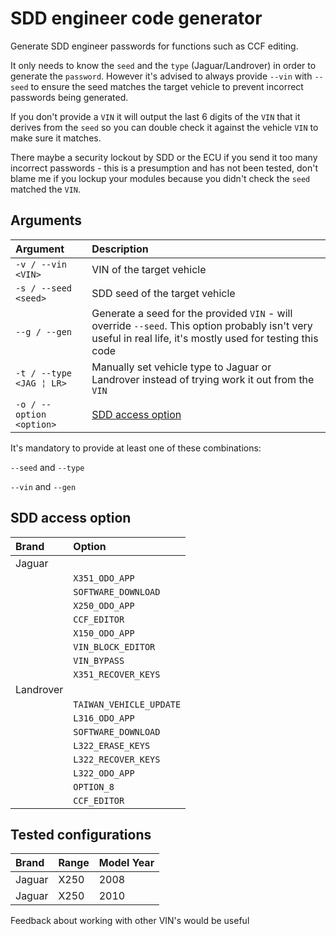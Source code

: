 # SDD engineer code generator

Generate SDD engineer passwords for functions such as CCF editing.

It only needs to know the `seed` and the `type` (Jaguar/Landrover) in order to generate the `password`. However it's advised to always provide `--vin` with `--seed` to ensure the seed matches the target vehicle to prevent incorrect passwords being generated.

If you don't provide a `VIN` it will output the last 6 digits of the `VIN` that it derives from the `seed` so you can double check it against the vehicle `VIN` to make sure it matches.

There maybe a security lockout by SDD or the ECU if you send it too many incorrect passwords - this is a presumption and has not been tested, don't blame me if you lockup your modules because you didn't check the `seed` matched the `VIN`.

## Arguments

| Argument | Description |
|:------|:------------|
|`-v / --vin <VIN>`|VIN of the target vehicle|
|`-s / --seed <seed>`|SDD seed of the target vehicle|
|`--g / --gen`|Generate a seed for the provided `VIN` - will override `--seed`. This option probably isn't very useful in real life, it's mostly used for testing this code|
|`-t / --type <JAG ¦ LR>`|Manually set vehicle type to Jaguar or Landrover instead of trying work it out from the `VIN`|
|`-o / --option <option>`|[SDD access option](#sdd-access-option)|

It's mandatory to provide at least one of these combinations:

 `--seed` and `--type`

 `--vin` and `--gen`

## SDD access option

| Brand | Option |
|:------|:------------|
|Jaguar| |
| |`X351_ODO_APP`|
| |`SOFTWARE_DOWNLOAD`|
| |`X250_ODO_APP`|
| |`CCF_EDITOR`|
| |`X150_ODO_APP`|
| |`VIN_BLOCK_EDITOR`|
| |`VIN_BYPASS`|
| |`X351_RECOVER_KEYS`|
|Landrover| |
| |`TAIWAN_VEHICLE_UPDATE`|
| |`L316_ODO_APP`|
| |`SOFTWARE_DOWNLOAD`|
| |`L322_ERASE_KEYS`|
| |`L322_RECOVER_KEYS`|
| |`L322_ODO_APP`|
| |`OPTION_8`|
| |`CCF_EDITOR`|

## Tested configurations

| Brand | Range | Model Year |
|:------|:-----|:------------|
|Jaguar|X250|2008|
|Jaguar|X250|2010|

Feedback about working with other VIN's would be useful
